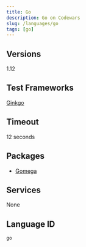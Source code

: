 ```yaml
---
title: Go
description: Go on Codewars
slug: /languages/go
tags: [go]
---
```



## Versions

1.12

## Test Frameworks

[Ginkgo](http://onsi.github.io/ginkgo/)

## Timeout

12 seconds

## Packages

- [Gomega](http://onsi.github.io/gomega/)

## Services

None

## Language ID

`go`
